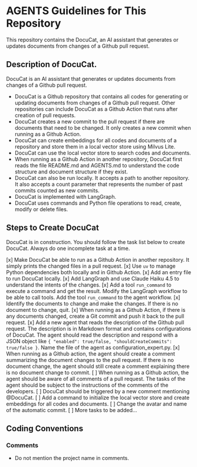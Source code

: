 # AGENTS Guidelines for This Repository

This repository contains the DocuCat, an AI assistant that generates or updates documents from changes of a Github pull request.

## Description of DocuCat.

DocuCat is an AI assistant that generates or updates documents from changes of a Github pull request.

- DocuCat is a Github repository that contains all codes for generating or updating documents from changes of a Github pull request. Other repositories can include DocuCat as a Github Action that runs after creation of pull requests.
- DocuCat creates a new commit to the pull request if there are documents that need to be changed. It only creates a new commit when running as a Github Action.
- DocuCat can create embeddings for all codes and documents of a repository and store them in a local vector store using Milvus Lite.
- DocuCat can use the local vector store to search codes and documents.
- When running as a Github Action in another repository, DocuCat first reads the file README.md and AGENTS.md to understand the code structure and document structure if they exist.
- DocuCat can also be run locally. It accepts a path to another repository. It also accepts a count parameter that represents the number of past commits counted as new commits.
- DocuCat is implemented with LangGraph.
- DocuCat uses commands and Python file operations to read, create, modify or delete files.

## Steps to Create DocuCat

DocuCat is in construction. You should follow the task list below to create DocuCat. Always do one incomplete task at a time.

[x] Make DocuCat be able to run as a Github Action in another repository. It simply prints the changed files in a pull request.
[x] Use `uv` to manage Python dependencies both locally and in Github Action.
[x] Add an entry file to run DocuCat locally.
[x] Add LangGraph and use Claude Haiku 4.5 to understand the intents of the changes.
[x] Add a tool `run_command` to execute a command and get the result. Modify the LangGraph workflow to be able to call tools. Add the tool `run_command` to the agent workflow.
[x] Identify the documents to change and make the changes. If there is no document to change, quit.
[x] When running as a Github Action, if there is any documents changed, create a Git commit and push it back to the pull request.
[x] Add a new agent that reads the description of the Github pull request. The description is in Markdown format and contains configurations of DocuCat. The agent should read the description and respond with a JSON object like `{ "enabled": true/false, "shouldCreateCommits": true/false }`. Name the file of the agent as configuration_expert.py.
[x] When running as a Github action, the agent should create a comment summarizing the document changes to the pull request. If there is no document change, the agent should still create a comment explaining there is no document change to commit.
[ ] When running as a Github action, the agent should be aware of all comments of a pull request. The tasks of the agent should be subject to the instructions of the comments of the developers.
[ ] DocuCat should be triggered by a new comment mentioning @DocuCat.
[ ] Add a command to initialize the local vector store and create embeddings for all codes and documents.
[ ] Change the avatar and name of the automatic commit.
[ ] More tasks to be added...

## Coding Conventions

### Comments

- Do not mention the project name in comments.
